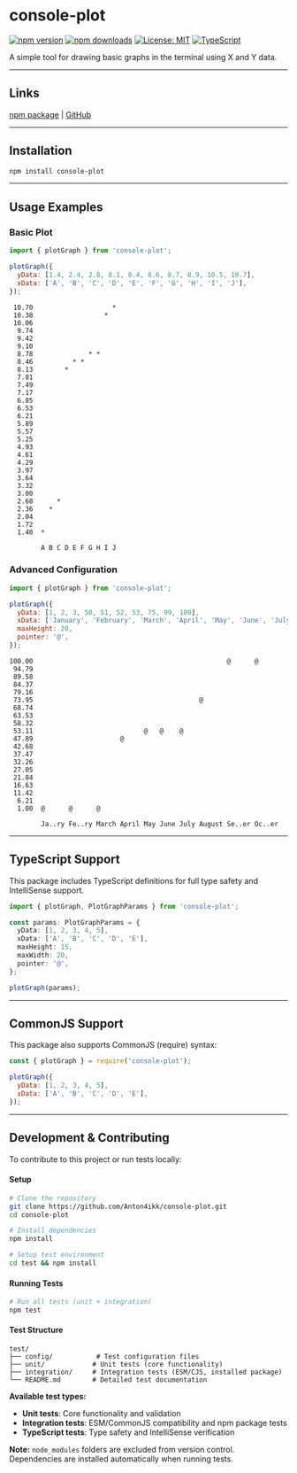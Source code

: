 # console-plot

[![npm version](https://img.shields.io/npm/v/console-plot.svg)](https://www.npmjs.com/package/console-plot)
[![npm downloads](https://img.shields.io/npm/dm/console-plot.svg)](https://www.npmjs.com/package/console-plot)
[![License: MIT](https://img.shields.io/badge/License-MIT-yellow.svg)](https://opensource.org/licenses/MIT)
[![TypeScript](https://img.shields.io/badge/TypeScript-Ready-blue.svg)](https://www.typescriptlang.org/)

A simple tool for drawing basic graphs in the terminal using X and Y data.

---

## Links

[npm package](https://www.npmjs.com/package/console-plot) | [GitHub](https://github.com/Anton4ikk/console-plot)

---

## Installation

```bash
npm install console-plot
```

---

## Usage Examples

### Basic Plot

```javascript
import { plotGraph } from 'console-plot';

plotGraph({
  yData: [1.4, 2.4, 2.8, 8.1, 8.4, 8.6, 8.7, 8.9, 10.5, 10.7],
  xData: ['A', 'B', 'C', 'D', 'E', 'F', 'G', 'H', 'I', 'J'],
});
```

```
 10.70                    *
 10.38                  *
 10.06
  9.74
  9.42
  9.10
  8.78              * *
  8.46          * *
  8.13        *
  7.81
  7.49
  7.17
  6.85
  6.53
  6.21
  5.89
  5.57
  5.25
  4.93
  4.61
  4.29
  3.97
  3.64
  3.32
  3.00
  2.68      *
  2.36    *
  2.04
  1.72
  1.40  *

        A B C D E F G H I J
```

### Advanced Configuration

```javascript
import { plotGraph } from 'console-plot';

plotGraph({
  yData: [1, 2, 3, 50, 51, 52, 53, 75, 99, 100],
  xData: ['January', 'February', 'March', 'April', 'May', 'June', 'July', 'August', 'September', 'October'],
  maxHeight: 20,
  pointer: '@',
});
```

```
100.00                                                 @      @
 94.79
 89.58
 84.37
 79.16
 73.95                                          @
 68.74
 63.53
 58.32
 53.11                            @   @    @
 47.89                      @
 42.68
 37.47
 32.26
 27.05
 21.84
 16.63
 11.42
  6.21
  1.00  @      @      @

        Ja..ry Fe..ry March April May June July August Se..er Oc..er
```

---

## TypeScript Support

This package includes TypeScript definitions for full type safety and IntelliSense support.

```typescript
import { plotGraph, PlotGraphParams } from 'console-plot';

const params: PlotGraphParams = {
  yData: [1, 2, 3, 4, 5],
  xData: ['A', 'B', 'C', 'D', 'E'],
  maxHeight: 15,
  maxWidth: 20,
  pointer: '@',
};

plotGraph(params);
```

---

## CommonJS Support

This package also supports CommonJS (require) syntax:

```javascript
const { plotGraph } = require('console-plot');

plotGraph({
  yData: [1, 2, 3, 4, 5],
  xData: ['A', 'B', 'C', 'D', 'E'],
});
```

---

## Development & Contributing

To contribute to this project or run tests locally:

#### Setup

```bash
# Clone the repository
git clone https://github.com/Anton4ikk/console-plot.git
cd console-plot

# Install dependencies
npm install

# Setup test environment
cd test && npm install
```

#### Running Tests

```bash
# Run all tests (unit + integration)
npm test
```

#### Test Structure

```
test/
├── config/           # Test configuration files
├── unit/            # Unit tests (core functionality)
├── integration/     # Integration tests (ESM/CJS, installed package)
└── README.md        # Detailed test documentation
```

**Available test types:**
- **Unit tests**: Core functionality and validation
- **Integration tests**: ESM/CommonJS compatibility and npm package tests
- **TypeScript tests**: Type safety and IntelliSense verification

**Note:** `node_modules` folders are excluded from version control. Dependencies are installed automatically when running tests.

